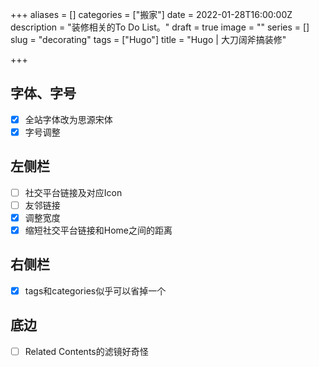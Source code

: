 +++
aliases = []
categories = ["搬家"]
date = 2022-01-28T16:00:00Z
description = "装修相关的To Do List。"
draft = true
image = ""
series = []
slug = "decorating"
tags = ["Hugo"]
title = "Hugo | 大刀阔斧搞装修"

+++
## 字体、字号

- [x] 全站字体改为思源宋体
- [x] 字号调整

## 左侧栏

- [ ] 社交平台链接及对应Icon
- [ ] 友邻链接
- [x] 调整宽度 
- [x] 缩短社交平台链接和Home之间的距离

## 右侧栏

- [x] tags和categories似乎可以省掉一个

## 底边

- [ ] Related Contents的滤镜好奇怪